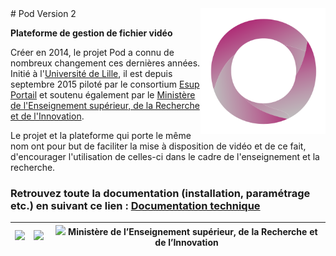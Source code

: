 <img src="./pod/main/static/img/logoPod.svg" width="200" style="float:right" loading="lazy">
# Pod Version 2

**Plateforme de gestion de fichier vidéo**

Créer en 2014, le projet Pod a connu de nombreux changement ces dernières années. Initié à l'[Université de Lille](https://www.univ-lille.fr/ "Université de Lille"), il est depuis septembre 2015 piloté par le consortium [Esup Portail](https://www.esup-portail.org/ "Esup Portail") et soutenu également par le [Ministère de l'Enseignement supérieur, de la Recherche et de l'Innovation](http://www.enseignementsup-recherche.gouv.fr/ "Ministère de l'Enseignement supérieur, de la Recherche et de l'Innovation").

Le projet et la plateforme qui porte le même nom ont pour but de faciliter la mise à disposition de vidéo et de ce fait, d'encourager l'utilisation de celles-ci dans le cadre de l'enseignement et la recherche.

### <a name="documentation-technique"></a> Retrouvez toute la documentation (installation, paramétrage etc.) en suivant ce lien : [Documentation technique](https://www.esup-portail.org/wiki/display/ES/esup-pod "Documentation")

<img src="https://www.univ-lille.fr/typo3conf/ext/ul2fpfb/Resources/Public/assets/img/UL-ROSE-dark-2014.svg" height="50" loading="lazy"> | <img src="https://www.esup-portail.org/sites/default/files/logo-esupportail_1.png" height="50" loading="lazy"> | <img src="http://cache.media.enseignementsup-recherche.gouv.fr/image/Global/35/8/Marianne_seule_MESRI_head_www_766358.jpg" height="50" loading="lazy"> Ministère de lʼEnseignement supérieur, de la Recherche et de lʼInnovation
:-----:|:-----:|:----:



